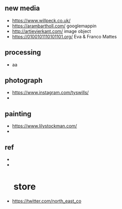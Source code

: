 ## new media 
* https://www.willpeck.co.uk/
* https://arambartholl.com/ googlemappin
* http://artievierkant.com/ image object
* https://0100101110101101.org/ Eva & Franco Mattes


## processing
* aa

## photograph
* https://www.instagram.com/tyswills/
* 

## painting
* https://www.lilystockman.com/
* 


## ref
*
* 


# 　store
* https://twitter.com/north_east_co
